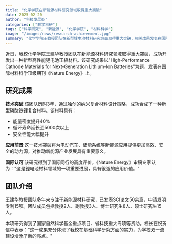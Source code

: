 ```yaml
---
title: "化学学院在新能源材料研究领域取得重大突破"
date: 2025-02-20
author: "科技发展处"
categories: ["教学科研"]
tags: ["科学研究", "新能源", "化学学院", "材料科学"]
image: "/images/news/research-achievement.jpg"
summary: "化学学院王教授团队在新型锂电池材料研究方面取得重大突破，相关成果发表在国际顶级期刊《Nature Energy》上。"
---
```


近日，我校化学学院王建华教授团队在新能源材料研究领域取得重大突破，成功开发出一种新型高性能锂电池正极材料。该研究成果以"High-Performance Cathode Materials for Next-Generation Lithium-Ion Batteries"为题，发表在国际材料科学顶级期刊《Nature Energy》上。

## 研究成果

**技术突破**
该团队历时3年，通过独创的纳米复合材料设计策略，成功合成了一种新型磷酸铁锂复合材料。该材料具有：
- 能量密度提升40%
- 循环寿命延长至5000次以上
- 安全性能大幅提升

**应用前景**
这一技术突破将为电动汽车、储能系统等新能源应用提供更加高效、安全的动力源，对推动新能源产业发展具有重要意义。

**国际认可**
该研究得到了国际同行的高度评价，《Nature Energy》审稿专家认为："这是锂电池材料领域的一项重要进展，具有很强的应用价值。"

## 团队介绍

王建华教授团队多年来专注于新能源材料研究，已发表SCI论文50余篇，申请发明专利15项。团队成员包括教授2人、副教授3人、博士研究生8人、硕士研究生15人。

本项研究得到了国家自然科学基金重点项目、省科技重大专项等资助。校长在祝贺信中表示："这一成果充分体现了我校在基础科学研究方面的实力，为学校双一流建设增添了新的亮点。"